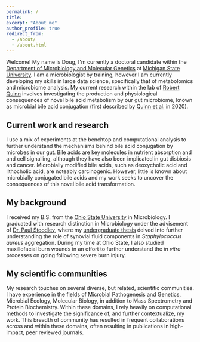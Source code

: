 ```yaml
---
permalink: /
title: 
excerpt: "About me"
author_profile: true
redirect_from: 
  - /about/
  - /about.html
---
```

Welcome! My name is Doug, I'm currently a doctoral candidate within the [Department of Microbiology and Molecular Genetics](https://mmg.natsci.msu.edu/) at [Michigan State University](https://www.msu.edu/). I am a microbiologist by training, however I am currently developing my skills in large data science, specifically that of metabolomics and microbiome analysis. My current research within the lab of [Robert Quinn](https://www.robertquinnlab.com/) involves investigating the production and physiological consequences of novel bile acid metabolism by our gut microbiome, known as microbial bile acid conjugation (first described by [Quinn et al.](https://www.nature.com/articles/s41586-020-2047-9) in 2020). 

Current work and research
-----
I use a mix of experiments at the benchtop and computational analysis to further understand the mechanisms behind bile acid conjugation by microbes in our gut. Bile acids are key molecules in nutrient absorption and and cell signalling, although they have also been implicated in gut disbiosis and cancer. Microbially modified bile acids, such as deoxycholic acid and lithocholic acid, are noteably carcinogenic. However, little is known about microbially conjugated bile acids and my work seeks to uncover the consequences of this novel bile acid transformation. 

My background
------
I received my B.S. from the [Ohio State University](https://www.osu.edu/) in Microbiology. I graduated with research distinction in Microbiology under the advisement of [Dr. Paul Stoodley](https://medicine.osu.edu/find-faculty/non-clinical/microbial-infection-and-immunity/paul-stoodley), where my [undergraduate thesis](https://kb.osu.edu/handle/1811/87372) delved into further understanding the role of synovial fluid components in *Staphylococcus aureus* aggregation. During my time at Ohio State, I also studied maxillofacial burn wounds in an effort to further understand the *in vitro* processes on going following severe burn injury.

My scientific communities
------
My research touches on several diverse, but related, scientific communities. I have experience in the fields of Microbial Pathogenesis and Genetics, Microbial Ecology, Molecular Biology, in addition to Mass Spectrometry and Protein Biochemistry. Within these domains, I rely heavily on computational methods to investigate the significance of, and further contextualize, my work. This breadth of community has resulted in frequent collaborations across and within these domains, often resulting in publications in high-impact, peer reviewed journals.